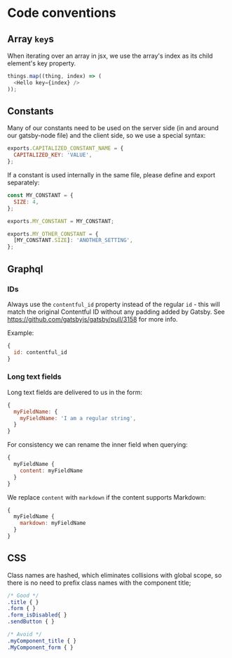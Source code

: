# Code conventions

## Array `key`s

When iterating over an array in jsx, we use the array's index as its child element's
key property.

```javascript
things.map((thing, index) => (
  <Hello key={index} />
));
```

## Constants

Many of our constants need to be used on the server side (in and around our gatsby-node file) and the client side, so we use a special syntax:

```javascript
exports.CAPITALIZED_CONSTANT_NAME = {
  CAPITALIZED_KEY: 'VALUE',
};
```

If a constant is used internally in the same file, please define and export separately:

```javascript
const MY_CONSTANT = {
  SIZE: 4,
};

exports.MY_CONSTANT = MY_CONSTANT;

exports.MY_OTHER_CONSTANT = {
  [MY_CONSTANT.SIZE]: 'ANOTHER_SETTING',
};
```

## Graphql

### IDs

Always use the `contentful_id` property instead of the regular `id` - this will
match the original Contentful ID without any padding added by Gatsby. See
https://github.com/gatsbyjs/gatsby/pull/3158 for more info.

Example:

```javascript
{
  id: contentful_id
}
```

### Long text fields

Long text fields are delivered to us in the form:

```javascript
{
  myFieldName: {
    myFieldName: 'I am a regular string',
  }
}
```

For consistency we can rename the inner field when querying:

```javascript
{
  myFieldName {
    content: myFieldName
  }
}
```

We replace `content` with `markdown` if the content supports Markdown:

```javascript
{
  myFieldName {
    markdown: myFieldName
  }
}
```

## CSS

Class names are hashed, which eliminates collisions with global scope, so there
is no need to prefix class names with the component title;

```css
/* Good */
.title { }
.form { }
.form_isDisabled{ }
.sendButton { }
```

```css
/* Avoid */
.myComponent_title { }
.MyComponent_form { }
```
